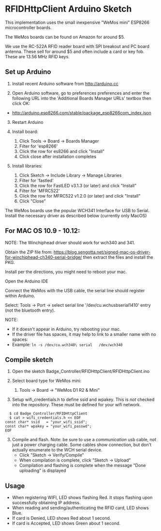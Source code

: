 # RFIDHttpClient Arduino Sketch

This implementation uses the small inexpensive "WeMos mini" ESP8266 microcontroller boards.

The WeMos boards can be found on Amazon for around $5.

We use the RC-522A RFID reader board with SPI breakout and PC board antenna.  These sell for around $5 and often include a card or key fob.  These are 13.56 MHz RFID keys.

## Set up Arduino

1. Install recent Arduino software from http://arduino.cc

2. Open Arduino software, go to preferences preferences and enter the following URL into the 'Additional Boards Manager URLs' textbox then click OK:
* http://arduino.esp8266.com/stable/package_esp8266com_index.json

3. Restart Arduino

4. Install board:
    1. Click Tools -> Board -> Boards Manager
    2. Filter for 'esp8266'
    3. Click the row for es8266 and click "Install"
	4. Click close after installation completes

5. Install libraries:
    1. Click Sketch -> Include Library -> Manage Libraries
    2. Filter for 'fastled'
    3. Click the row for FastLED v3.1.3 (or later) and click "Install"
    4. Filter for 'MFRC522'
    5. Click the row for MFRC522 v1.2.0 (or later) and click "Install"
	6. Click "Close"

The WeMos boards use the popular WCH341 Interface for USB to Serial. Install the necessary driver as described below (currently only MacOS)

## For MAC OS 10.9 - 10.12:
NOTE: The Winchiphead driver should work for wch340 and 341.

Obtain the ZIP file from: https://blog.sengotta.net/signed-mac-os-driver-for-winchiphead-ch340-serial-bridge/ then extract the files and install the PKG.

Install per the directions, you might need to reboot  your mac.

Open the Arduino IDE

Connect the WeMos with the USB cable, the serial line should register within Arduino.

Select: Tools -> Port -> select serial line '/dev/cu.wchusbserial1410' entry (not the bluetooth entry).

NOTE:
  * If it doesn't appear in Arduino, try rebooting your mac.
  * If the driver file has spaces, it may help to link to a smaller name with no spaces:
  * Example: ` ln -s /dev/cu.wch340\ serial   /dev/wch340 `

## Compile sketch

1. Open the sketch Badge_Controller/RFIDHttpClient/RFIDHttpClient.ino

2. Select board type for WeMos mini:
   1. Tools -> Board -> "WeMos D1 R2 & Mini"

2. Setup wifi_credentials.h to define ssid and wpakey.
   This is *not* checked into the repository.  These must be defined for your wifi network.

```
  $ cd Badge_Controller/RFIDHttpClient
  $ cat > wifi_credentials.h << EOF
const char* ssid   = "your_wifi_ssid";
const char* wpakey = "your_wifi_passwd";
EOF
```

3. Compile and flash.
   Note: be sure to use a *communication* usb cable, not just a power charging cable. Some cables show connection, but don't actually enumerate to the WCH serial device.
   * Click "Sketch -> Verify/Compile"
   * When compilation is complete, click "Sketch -> Upload"
   * Compilation and flashing is complete when the message "Done uploading" is displayed

## Usage

  * When registering WIFI, LED shows flashing Red.  It stops flashing upon successfully obtaining IP address.
  * When reading and sending/authenticating the RFID card, LED shows Blue.
  * If card is Denied, LED shows Red about 1 second.
  * If card is Accepted, LED shows Green about 1 second.
